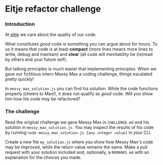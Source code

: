 # Eitje refactor challenge

### Introduction

At [eitje](https://www.eitje.app) we care about the quality of our code.

What constitutes <em>good</em> code is something you can argue about for hours. To us it means that code is at least **compact** (more lines means more lines to write, debug and maintain) and **clear** (all code will inevitability be (re)read by others and your future self).

But talking principles is much easier that implementing principles. When we gave our fictitious intern Messy Max a coding challenge, things escalated pretty quickly!

In `messy_max_solution.js` you can find his solution. While the code functions properly (cheers to Max!), it does not qualify as <em>good</em> code. Will you show him how his code may be refactored?

### The challenge

Read the original challenge we gave Messy Max in `CHALLENGE.md` and his solution in `messy_max_solution.js`. You may inspect the results of his code by running `node messy_max_solution.js {any integer value}` in your CLI.

Create a new file `my_solution.js` where you show how Messy Max's code may be improved, while the return value remains the same. Make a pull request with your solution included and, optionally, a `REMARKS.md` with an explanation for the choices you made.
